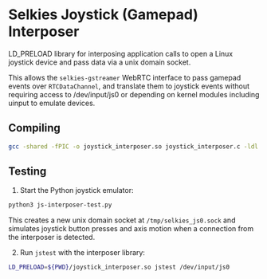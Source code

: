 # Selkies Joystick (Gamepad) Interposer

LD_PRELOAD library for interposing application calls to open a Linux joystick device and pass data via a unix domain socket.

This allows the `selkies-gstreamer` WebRTC interface to pass gamepad events over `RTCDataChannel`, and translate them to joystick events without requiring access to /dev/input/js0 or depending on kernel modules including uinput to emulate devices.

## Compiling

```bash
gcc -shared -fPIC -o joystick_interposer.so joystick_interposer.c -ldl
```

## Testing

1. Start the Python joystick emulator:

```bash
python3 js-interposer-test.py
```

This creates a new unix domain socket at `/tmp/selkies_js0.sock` and simulates joystick button presses and axis motion when a connection from the interposer is detected.

2. Run `jstest` with the interposer library:

```bash
LD_PRELOAD=${PWD}/joystick_interposer.so jstest /dev/input/js0
```
